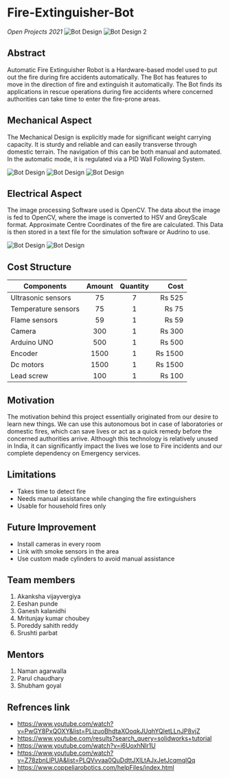 # **Fire-Extinguisher-Bot**
*Open Projects 2021*
![Bot Design](Images_videos/Images/Bot_view_1.jpg "*Bot Design*")
![Bot Design 2](Images_videos/Images/Bot_view_4.PNG)
## Abstract
Automatic Fire Extinguisher Robot is a Hardware-based model used to put out the fire during fire accidents automatically. The Bot has features to move in the direction of fire and extinguish it automatically.
The Bot finds its applications in rescue operations during fire accidents where concerned authorities can take time to enter the fire-prone areas.
## Mechanical Aspect
The Mechanical Design is explicitly made for significant weight carrying capacity. It is sturdy and reliable and can easily transverse through domestic terrain.
The navigation of this can be both manual and automated. In the automatic mode, it is regulated via a PID Wall Following System.

![Bot Design](Images_videos/Images/Bot_view_3.PNG)
![Bot Design](Images_videos/Images/Bot_view_2.PNG)
![Bot Design](https://github.com/Ch0ubey/Fire-Extinguisher-Bot/blob/675ec79065b406595411fb3a4fc21760a32cbd39/Images_videos/Images/Nozzle%20Mechanism.PNG)
## Electrical Aspect
The image processing Software used is OpenCV. The data about the image is fed to OpenCV, where the image is converted to HSV and GreyScale format. Approximate Centre Coordinates of the fire are calculated. This Data is then stored in a text file for the simulation software or Audrino to use.

![Bot Design](https://github.com/Ch0ubey/Fire-Extinguisher-Bot/blob/675ec79065b406595411fb3a4fc21760a32cbd39/Images_videos/Images/Fire%20Detection%20with%20Coordinates.png)
![Bot Design](Images_videos/Images/Image_processing_openCV.jpg)
## Cost Structure
| Components   |Amount  |      Quantity      |  Cost |
|----------    |:------:|:-------------:     |------:|
| Ultrasonic sensors     |  75    |  7     | Rs 525 |
| Temperature sensors    |  75    |1            | Rs 75 |
| Flame sensors     |   59     |1      | Rs 59 |
| Camera| 300 | 1| Rs 300|
|Arduino UNO|500|1|Rs 500|
|Encoder|1500|1|Rs 1500|
|Dc motors|1500|1|Rs 1500|
|Lead screw|100|1|Rs 100|

## Motivation
The motivation behind this project essentially originated from our desire to learn new things. We can use this autonomous bot in case of laboratories or domestic fires, which can save lives or act as a quick remedy before the concerned authorities arrive. Although this technology is relatively unused in India, it can significantly impact the lives we lose to Fire incidents and our complete dependency on Emergency services.
## Limitations
- Takes time to detect fire
- Needs manual assistance while changing the fire extinguishers
- Usable for household fires only
## Future Improvement
* Install cameras in every room
* Link with smoke sensors in the area
* Use custom made cylinders to avoid manual assistance
## Team members
1. Akanksha vijayvergiya
2. Eeshan punde
3. Ganesh kalanidhi
4. Mritunjay kumar choubey
5. Poreddy sahith reddy
6. Srushti parbat
## Mentors
1. Naman agarwalla
2. Parul chaudhary
3. Shubham goyal
## Refrences link
- https://www.youtube.com/watch?v=PwGY8PxQOXY&list=PLjzuoBhdtaXOoqkJUqhYQletLLnJP8vjZ
- https://www.youtube.com/results?search_query=solidworks+tutorial
- https://www.youtube.com/watch?v=i6UoxhNlr1U
- https://www.youtube.com/watch?v=Z78zbnLlPUA&list=PLQVvvaa0QuDdttJXlLtAJxJetJcqmqlQq
- https://www.coppeliarobotics.com/helpFiles/index.html
